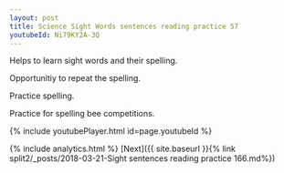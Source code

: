 ```yaml
---
layout: post
title: Science Sight Words sentences reading practice 57
youtubeId: Ni79KY2A-3Q
---
```

 
 
Helps to learn sight words and their spelling.

Opportunitiy to repeat the spelling. 

Practice spelling. 
 
Practice for spelling bee competitions. 
 
{% include youtubePlayer.html id=page.youtubeId %}
 
 
{% include analytics.html %} 
[Next]({{ site.baseurl }}{% link  split2/_posts/2018-03-21-Sight sentences reading practice 166.md%})
 
